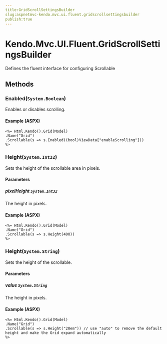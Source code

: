 ```yaml
---
title:GridScrollSettingsBuilder
slug:aspnetmvc-kendo.mvc.ui.fluent.gridscrollsettingsbuilder
publish:true
---
```


# Kendo.Mvc.UI.Fluent.GridScrollSettingsBuilder
Defines the fluent interface for configuring Scrollable



## Methods

### Enabled(`System.Boolean`)
Enables or disables scrolling.




#### Example (ASPX)
    <%= Html.Kendo().Grid(Model)
    .Name("Grid")
    .Scrollable(s => s.Enabled((bool)ViewData["enableScrolling"]))
    %>


### Height(`System.Int32`)
Sets the height of the scrollable area in pixels.


#### Parameters

##### pixelHeight `System.Int32`
The height in pixels.




#### Example (ASPX)
    <%= Html.Kendo().Grid(Model)
    .Name("Grid")
    .Scrollable(s => s.Height(400))
    %>


### Height(`System.String`)
Sets the height of the scrollable.


#### Parameters

##### value `System.String`
The height in pixels.




#### Example (ASPX)
    <%= Html.Kendo().Grid(Model)
    .Name("Grid")
    .Scrollable(s => s.Height("20em")) // use "auto" to remove the default height and make the Grid expand automatically
    %>




